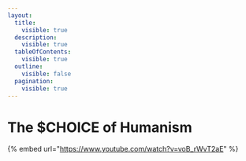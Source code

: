 ```yaml
---
layout:
  title:
    visible: true
  description:
    visible: true
  tableOfContents:
    visible: true
  outline:
    visible: false
  pagination:
    visible: true
---
```


# The $CHOICE of Humanism

{% embed url="https://www.youtube.com/watch?v=voB_rWvT2aE" %}
